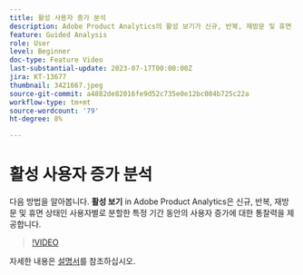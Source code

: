 ```yaml
---
title: 활성 사용자 증가 분석
description: Adobe Product Analytics의 활성 보기가 신규, 반복, 재방문 및 휴면 사용자로 분할되어 특정 기간 동안의 사용자 증가에 대한 통찰력을 제공하는 방법에 대해 알아봅니다.
feature: Guided Analysis
role: User
level: Beginner
doc-type: Feature Video
last-substantial-update: 2023-07-17T00:00:00Z
jira: KT-13677
thumbnail: 3421667.jpeg
source-git-commit: a4882de82016fe9d52c735e0e12bc084b725c22a
workflow-type: tm+mt
source-wordcount: '79'
ht-degree: 8%

---
```



# 활성 사용자 증가 분석

다음 방법을 알아봅니다. **활성 보기** in Adobe Product Analytics은 신규, 반복, 재방문 및 휴면 상태인 사용자별로 분할한 특정 기간 동안의 사용자 증가에 대한 통찰력을 제공합니다.

>[!VIDEO](https://video.tv.adobe.com/v/3421667/?learn=on)

자세한 내용은 [설명서](https://experienceleague.adobe.com/docs/analytics-platform/using/guided-analysis/user-growth/active.html)를 참조하십시오.
